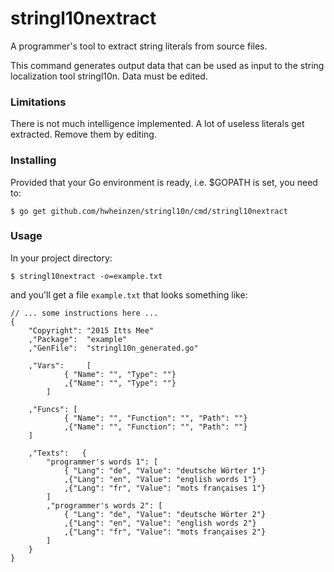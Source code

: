 # stringl10nextract
A programmer's tool to extract string literals from source files.

This command generates output data that can be used as input to the
string localization tool stringl10n. Data must be edited.

### Limitations

There is not much intelligence implemented. A lot of useless
literals get extracted. Remove them by editing.

### Installing

Provided that your Go environment is ready, i.e. $GOPATH is set, you need to:

`$ go get github.com/hwheinzen/stringl10n/cmd/stringl10nextract`

### Usage
In your project directory:

`$ stringl10nextract -o=example.txt`

and you'll get a file `example.txt` that looks something like:

```
// ... some instructions here ...
{
	"Copyright": "2015 Itts Mee"
	,"Package":  "example"
	,"GenFile":  "stringl10n_generated.go"

	,"Vars":     [
			{ "Name": "", "Type": ""}
			,{"Name": "", "Type": ""}
		]

	,"Funcs": [
			{ "Name": "", "Function": "", "Path": ""}
			,{"Name": "", "Function": "", "Path": ""}
	]

	,"Texts":	{
		"programmer's words 1": [
			{ "Lang": "de", "Value": "deutsche Wörter 1"}
			,{"Lang": "en", "Value": "english words 1"}
			,{"Lang": "fr", "Value": "mots françaises 1"}
		]
		,"programmer's words 2": [
			{ "Lang": "de", "Value": "deutsche Wörter 2"}
			,{"Lang": "en", "Value": "english words 2"}
			,{"Lang": "fr", "Value": "mots françaises 2"}
		]
	}
}
